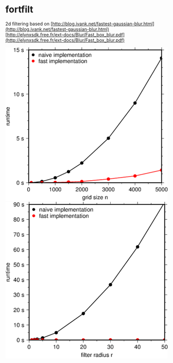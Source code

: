 fortfilt
===
2d filtering based on
[http://blog.ivank.net/fastest-gaussian-blur.html](http://blog.ivank.net/fastest-gaussian-blur.html)
[http://elynxsdk.free.fr/ext-docs/Blur/Fast_box_blur.pdf](http://elynxsdk.free.fr/ext-docs/Blur/Fast_box_blur.pdf)

![benchmark comarison different n](benchmark_n.png)
![benchmark comarison different r](benchmark_r.png)
